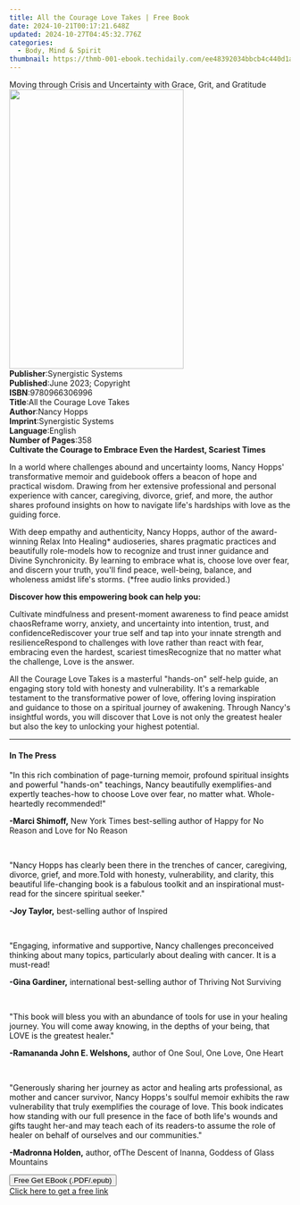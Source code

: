```yaml
---
title: All the Courage Love Takes | Free Book
date: 2024-10-21T00:17:21.648Z
updated: 2024-10-27T04:45:32.776Z
categories:
  - Body, Mind & Spirit
thumbnail: https://thmb-001-ebook.techidaily.com/ee48392034bbcb4c440d1ad41ca3f61e8fca82e856789cd1613e3fe9db46f89f.jpg
---
```

<main id="book-container">
  <div class="flex flex-col">
    <div class="book-brief flex-1 py-6 px-4 sm:p-6 md:py-10 md:px-8">
      <!-- brief-->
      <div class="book-brief-main">
        Moving through Crisis and Uncertainty with Grace, Grit, and Gratitude
      </div>
    </div>
    <div
      class="book-meta-info flex-1 grid gap-4 col-start-1 col-end-3 row-start-1 sm:mb-6 sm:grid-cols-4 lg:gap-6 lg:col-start-2 lg:row-end-6 lg:row-span-6 lg:mb-0"
    >
      <div
        class="book-meta-info-left place-content-center mt-4 p-4 text-sm leading-6 col-start-2 col-span-2 dark:text-slate-400"
      >
        <img
          class="w-full h-500 object-cover rounded-lg sm:h-255 sm:col-span-2 lg:col-span-full"
          src="https://img-001-ebook.techidaily.com/2a0ec72d9b7ab7cb6e08e887a700dbd51fa681ec8f888ee4159d9c3809e04663.jpg"
          alt=""
          width="312"
          height="500"
        />
      </div>
      <div
        class="book-meta-info-right mt-2 col-start-1 row-start-2 col-span-3 self-center"
      >
        <!-- meta data  -->
        <div class="flex flex-col px-4 md:px-8">
          <div class="flex-1">
            <strong>Publisher</strong>:<span class="px-2"
              >Synergistic Systems</span
            >
          </div>
          <div class="flex-1">
            <strong>Published</strong>:<span class="px-2"
              >June 2023; Copyright</span
            >
          </div>
          <div class="flex-1">
            <strong>ISBN</strong>:<span class="px-2">9780966306996</span>
          </div>
          <div class="flex-1">
            <strong>Title</strong>:<span class="px-2"
              >All the Courage Love Takes</span
            >
          </div>
          <div class="flex-1">
            <strong>Author</strong>:<span class="px-2">Nancy Hopps</span>
          </div>
          <div class="flex-1">
            <strong>Imprint</strong>:<span class="px-2"
              >Synergistic Systems</span
            >
          </div>
          <div class="flex-1">
            <strong>Language</strong>:<span class="px-2">English</span>
          </div>
          <div class="flex-1">
            <strong>Number of Pages</strong>:<span class="px-2">358</span>
          </div>
        </div>
      </div>
    </div>
    <div class="book-description flex-1 py-6 px-4 sm:p-6 md:py-10 md:px-8">
      <div class="book-description-main">
        <div accordion-content="" id="description">
          <strong
            >Cultivate the Courage to Embrace Even the Hardest, Scariest
            Times</strong
          >
          <p>
            In a world where challenges abound and uncertainty looms, Nancy
            Hopps' transformative memoir and guidebook offers a beacon of hope
            and practical wisdom. Drawing from her extensive
            professional&nbsp;and&nbsp;personal experience with cancer,
            caregiving, divorce, grief, and more, the author shares profound
            insights on how to navigate life's hardships with love as the
            guiding force.
          </p>
          <p>
            With deep empathy and authenticity, Nancy Hopps, author of the
            award-winning&nbsp;Relax Into Healing*&nbsp;audioseries, shares
            pragmatic practices and beautifully role-models how to recognize and
            trust inner guidance and Divine Synchronicity. By learning
            to&nbsp;embrace what is,&nbsp;choose love over fear, and
            discern&nbsp;your&nbsp;truth, you'll find peace, well-being,
            balance, and wholeness amidst life's storms.&nbsp;(*free audio links
            provided.)
          </p>
          <p>
            <strong>Discover how this empowering book can help you:</strong>
          </p>
          Cultivate mindfulness and present-moment awareness to find peace
          amidst chaosReframe worry, anxiety, and uncertainty into intention,
          trust, and confidenceRediscover your true self and tap into your
          innate strength and resilienceRespond to challenges with love rather
          than react with fear, embracing even the hardest, scariest
          timesRecognize that no matter what the challenge, Love is the answer.
          <p>
            All the Courage Love Takes&nbsp;is a masterful "hands-on" self-help
            guide, an engaging story told with honesty and vulnerability. It's a
            remarkable testament to the transformative power of love, offering
            loving inspiration and guidance to those on a spiritual journey of
            awakening. Through Nancy's insightful words, you will discover that
            Love is not only the greatest healer but also the key to unlocking
            your highest potential.
          </p>
        </div>
        <div class="accordion-fader"></div>
      </div>
    </div>
    <div class="book-excerpts flex-1 py-6 px-4 sm:p-6 md:py-10 md:px-8">
      <!-- excerpts-->
      <div class="book-excerpts-main">
        <hr />
        <h4 class="placeholder placeholder-heading">
          <span>In The Press</span>
        </h4>
        <p></p>
        <p>
          <span style="color: rgba(15, 17, 17, 1)"
            >"In this rich combination of page-turning memoir, profound
            spiritual insights and powerful "hands-on" teachings, Nancy
            beautifully exemplifies-and expertly teaches-how to choose Love over
            fear, no matter what. Whole-heartedly recommended!"</span
          >
        </p>
        <p>
          <strong style="color: rgba(15, 17, 17, 1)">-Marci Shimoff,</strong
          ><span style="color: rgba(15, 17, 17, 1)">&nbsp;</span>New York
          Times<span style="color: rgba(15, 17, 17, 1)"
            >&nbsp;best-selling author of&nbsp;</span
          >Happy for No Reason<span style="color: rgba(15, 17, 17, 1)"
            >&nbsp;and&nbsp;</span
          >Love for No Reason
        </p>
        <p><br /></p>
        <p>
          <span style="color: rgba(15, 17, 17, 1)"
            >"Nancy Hopps has clearly been there in the trenches of cancer,
            caregiving, divorce, grief,&nbsp;and more.Told with honesty,
            vulnerability, and clarity, this beautiful life-changing book is a
            fabulous toolkit and an inspirational must-read for the sincere
            spiritual seeker."</span
          >
        </p>
        <p>
          <strong style="color: rgba(15, 17, 17, 1)">-Joy Taylor,</strong
          ><span style="color: rgba(15, 17, 17, 1)"
            >&nbsp;best-selling author of&nbsp;</span
          >Inspired
        </p>
        <p><br /></p>
        <p>
          <span style="color: rgba(15, 17, 17, 1)"
            >"Engaging, informative and supportive, Nancy challenges
            preconceived thinking about many topics, particularly about dealing
            with cancer. It is a must-read!</span
          >
        </p>
        <p>
          <strong style="color: rgba(15, 17, 17, 1)">-Gina Gardiner,</strong
          ><span style="color: rgba(15, 17, 17, 1)"
            >&nbsp;international best-selling author of&nbsp;</span
          >Thriving Not Surviving
        </p>
        <p><br /></p>
        <p>
          <span style="color: rgba(15, 17, 17, 1)"
            >"This book will bless you with an abundance of tools for use in
            your healing journey. You will come away knowing, in the depths of
            your being, that LOVE is the greatest healer."</span
          >
        </p>
        <p>
          <strong style="color: rgba(15, 17, 17, 1)"
            >-Ramananda John E. Welshons,</strong
          ><span style="color: rgba(15, 17, 17, 1)">&nbsp;author of&nbsp;</span
          >One Soul, One Love, One Heart
        </p>
        <p><br /></p>
        <p>
          <span style="color: rgba(15, 17, 17, 1)"
            >"Generously sharing her journey as actor and healing arts
            professional, as mother and cancer survivor, Nancy Hopps's soulful
            memoir exhibits the raw vulnerability that truly exemplifies the
            courage of love. This book indicates how standing with our full
            presence in the face of both life's wounds and gifts taught her-and
            may teach each of its readers-to assume the role of healer on behalf
            of ourselves and our communities."</span
          >
        </p>
        <p>
          <strong style="color: rgba(15, 17, 17, 1)">-Madronna Holden,</strong
          ><span style="color: rgba(15, 17, 17, 1)">&nbsp;author, of</span>The
          Descent of Inanna<span style="color: rgba(15, 17, 17, 1)"
            >,&nbsp;</span
          >Goddess of Glass Mountains
        </p>
        <p></p>
      </div>
    </div>
    <div
      class="book-about-author flex-1 py-6 px-4 sm:p-6 md:py-10 md:px-8"
    ></div>
    <div class="book-free-get flex-1 py-6 px-4 sm:p-6 md:py-10 md:px-8">
      <button
        id="btn-free-get"
        class="bg-blue-500 hover:bg-blue-700 text-white font-bold py-2 px-4 rounded"
      >
        Free Get EBook (.PDF/.epub)
      </button>
      <div id="countdown-display" class="px-2 text-lg mt-2"></div>
      <a
        id="free-link"
        class="hidden bg-blue-500 hover:bg-blue-700 text-white font-bold py-2 px-4 rounded"
        href="https://www.ebooks.com/en-us/book/210861644/all-the-courage-love-takes/nancy-hopps/"
        target="_blank"
        >Click here to get a free link</a
      >
    </div>
    <script>
      let countdownTime = 0;
      let countdownInterval = null;
      document
        .getElementById('btn-free-get')
        .addEventListener('click', startCountdown);
      function startCountdown() {
        countdownTime = new Date().getTime() + 60000 * 3;
        countdownInterval = setInterval(updateCountdown, 1000);
        document.getElementById('btn-free-get').disabled = true;
        document
          .getElementById('btn-free-get')
          .classList.add('bg-gray-500', 'cursor-not-allowed');
      }
      function updateCountdown() {
        let currentTime = new Date().getTime();
        let timeLeft = countdownTime - currentTime;
        let secondsLeft = Math.floor(timeLeft / 1000);
        document.getElementById('countdown-display').innerHTML =
          `Remaining time: ${secondsLeft} seconds.`;
        if (secondsLeft <= 0) {
          clearInterval(countdownInterval);
          document.getElementById('btn-free-get').classList.add('hidden');
          document.getElementById('free-link').classList.remove('hidden');
          document.getElementById('countdown-display').innerHTML = '';
        }
      }
    </script>
  </div>
</main>

<ins class="adsbygoogle"
      style="display:block"
      data-ad-client="ca-pub-7571918770474297"
      data-ad-slot="8358498916"
      data-ad-format="auto"
      data-full-width-responsive="true"></ins>
    